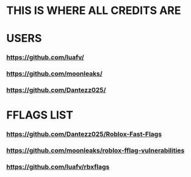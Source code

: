 # THIS IS WHERE ALL CREDITS ARE



# USERS
### https://github.com/luafv/
### https://github.com/moonleaks/
### https://github.com/Dantezz025/

# FFLAGS LIST
### https://github.com/Dantezz025/Roblox-Fast-Flags
### https://github.com/moonleaks/roblox-fflag-vulnerabilities
### https://github.com/luafv/rbxflags
